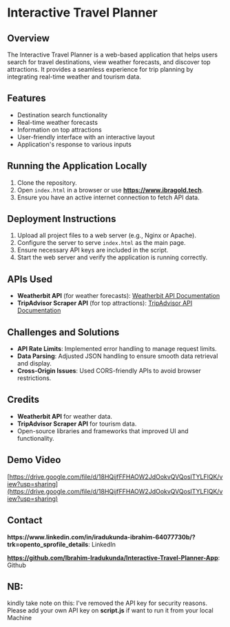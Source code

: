 # Interactive Travel Planner

## Overview

The Interactive Travel Planner is a web-based application that helps users search for travel destinations, view weather forecasts, and discover top attractions. It provides a seamless experience for trip planning by integrating real-time weather and tourism data.

## Features

- Destination search functionality
- Real-time weather forecasts
- Information on top attractions
- User-friendly interface with an interactive layout
- Application's response to various inputs

## Running the Application Locally

1. Clone the repository.
2. Open `index.html` in a browser or use **https://www.ibragold.tech**.
3. Ensure you have an active internet connection to fetch API data.

## Deployment Instructions

1. Upload all project files to a web server (e.g., Nginx or Apache).
2. Configure the server to serve `index.html` as the main page.
3. Ensure necessary API keys are included in the script.
4. Start the web server and verify the application is running correctly.

## APIs Used

- **Weatherbit API** (for weather forecasts): [Weatherbit API Documentation](https://www.weatherbit.io/api)
- **TripAdvisor Scraper API** (for top attractions): [TripAdvisor API Documentation](https://rapidapi.com/hub)

## Challenges and Solutions

- **API Rate Limits**: Implemented error handling to manage request limits.
- **Data Parsing**: Adjusted JSON handling to ensure smooth data retrieval and display.
- **Cross-Origin Issues**: Used CORS-friendly APIs to avoid browser restrictions.

## Credits

- **Weatherbit API** for weather data.
- **TripAdvisor Scraper API** for tourism data.
- Open-source libraries and frameworks that improved UI and functionality.

## Demo Video

[https://drive.google.com/file/d/18HQijfFFHAOW2JdOokvQVQosITYLFlQK/view?usp=sharing](https://drive.google.com/file/d/18HQijfFFHAOW2JdOokvQVQosITYLFlQK/view?usp=sharing)

## Contact

**https\://www\.linkedin.com/in/iradukunda-ibrahim-64077730b/?trk=opento_sprofile_details**: LinkedIn

**https://github.com/Ibrahim-Iradukunda/Interactive-Travel-Planner-App**: Github

## NB:

kindly take note on this: I've removed the API key for security reasons. Please add your own API key on **script.js** if want to run it from your local Machine
